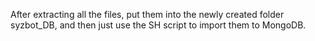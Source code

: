 After extracting all the files, put them into the newly created folder syzbot_DB, and then just use the SH script to import them to MongoDB.